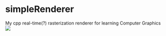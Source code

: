 # simpleRenderer
My cpp real-time(?) rasterization renderer for learning Computer Graphics
![](sample.gif)
